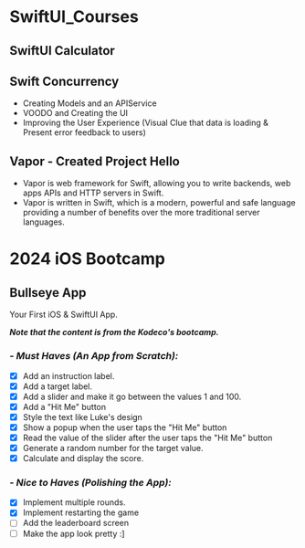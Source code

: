 # SwiftUI_Courses

## SwiftUI Calculator

## Swift Concurrency
- Creating Models and an APIService
- VOODO and Creating the UI
- Improving the User Experience (Visual Clue that data is loading & Present error feedback to users)

## Vapor - Created Project Hello
- Vapor is web framework for Swift, allowing you to write backends, web apps APIs and HTTP servers in Swift.
- Vapor is written in Swift, which is a modern, powerful and safe language providing a number of benefits over the more traditional server languages.


# 2024 iOS Bootcamp
## Bullseye App

Your First iOS & SwiftUI App.

***Note that the content is from the Kodeco's bootcamp.***

### *- Must Haves (An App from Scratch):*
- [x] Add an instruction label.
- [x] Add a target label.
- [x] Add a slider and make it go between the values 1 and 100.
- [x] Add a "Hit Me" button
- [x] Style the text like Luke's design
- [x] Show a popup when the user taps the "Hit Me" button
- [x] Read the value of the slider after the user taps the "Hit Me" button 
- [x] Generate a random number for the target value.
- [x] Calculate and display the score.

### *- Nice to Haves (Polishing the App):*
- [x] Implement multiple rounds.
- [x] Implement restarting the game
- [ ] Add the leaderboard screen
- [ ] Make the app look pretty :]
